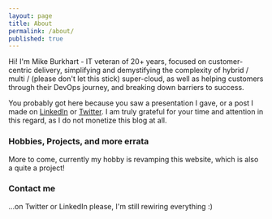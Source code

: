 ```yaml
---
layout: page
title: About
permalink: /about/
published: true
---
```


Hi! I'm Mike Burkhart - IT veteran of 20+ years, focused on customer-centric delivery, simplifying and demystifying the complexity of hybrid / multi / (please don't let this stick) super-cloud, as well as helping customers through their DevOps journey, and breaking down barriers to success.

You probably got here because you saw a presentation I gave, or a post I made on [LinkedIn](https://www.linkedin.com/in/mikeburkhart/) or [Twitter](https://twitter.com/vmikeb). I am truly grateful for your time and attention in this regard, as I do not monetize this blog at all.

### Hobbies, Projects, and more errata

More to come, currently my hobby is revamping this website, which is also a quite a project!

### Contact me

...on Twitter or LinkedIn please, I'm still rewiring everything :)
